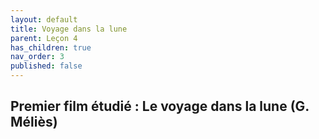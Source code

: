 ```yaml
---
layout: default
title: Voyage dans la lune
parent: Leçon 4
has_children: true
nav_order: 3
published: false
---
```

## Premier film étudié : Le voyage dans la lune (G. Méliès)









